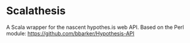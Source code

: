 # Scalathesis
A Scala wrapper for the nascent hypothes.is web API. Based on the Perl module: https://github.com/bbarker/Hypothesis-API
